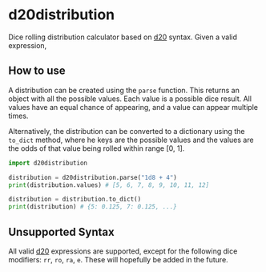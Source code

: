 # d20distribution

Dice rolling distribution calculator based on [d20](https://pypi.org/project/d20/) syntax. Given a valid expression,

## How to use

A distribution can be created using the `parse` function. This returns an object with all the possible values. Each value is a possible dice result. All values have an equal chance of appearing, and a value can appear multiple times.

Alternatively, the distribution can be converted to a dictionary using the `to_dict` method, where he keys are the possible values and the values are the odds of that value being rolled within range [0, 1].

```Python
import d20distribution

distribution = d20distribution.parse("1d8 + 4")
print(distribution.values) # [5, 6, 7, 8, 9, 10, 11, 12]

distribution = distribution.to_dict()
print(distribution) # {5: 0.125, 7: 0.125, ...}
```

## Unsupported Syntax

All valid [d20](https://pypi.org/project/d20/) expressions are supported, except for the following dice modifiers: `rr`, `ro`, `ra`, `e`. These will hopefully be added in the future.
